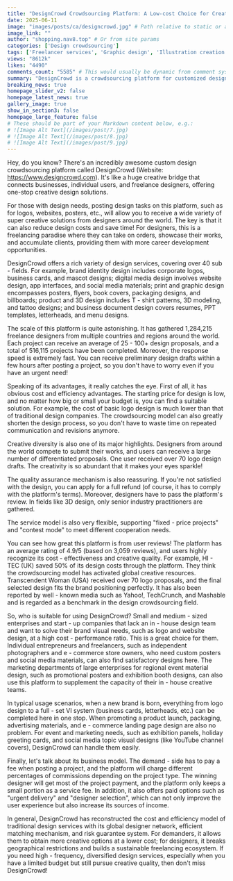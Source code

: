 ```yaml
---
title: "DesignCrowd Crowdsourcing Platform: A Low-cost Choice for Creative Design, Suitable for Various Groups and Scenarios"
date: 2025-06-11
image: "images/posts/ca/designcrowd.jpg" # Path relative to static or assets
image_link: ""
author: "shopping.nav8.top" # Or from site params
categories: ['Design crowdsourcing']
tags: ['Freelancer services', 'Graphic design', 'Illustration creation', 'Website development', 'Online store platform']
views: "8612k"
likes: "4490"
comments_count: "5585" # This would usually be dynamic from comment system
summary: "DesignCrowd is a crowdsourcing platform for customized design that connects enterprises, users, and designers, offering a one-stop solution. It has a wide range of design services, a large scale, and fast response. It has advantages such as cost - effectiveness and diverse creativity, and its services are flexible. It has high user evaluations and is suitable for small and medium - sized enterprises. Its business model is reasonable, and it is worth a try for those with design needs. "
breaking_news: true   
homepage_slider_v2: false  
homepage_latest_news: true  
gallery_image: true  
show_in_section3: false
homepage_large_feature: false
# These should be part of your Markdown content below, e.g.:
# ![Image Alt Text](/images/post/7.jpg)
# ![Image Alt Text](/images/post/8.jpg)
# ![Image Alt Text](/images/post/9.jpg)
---
```


Hey, do you know? There's an incredibly awesome custom design crowdsourcing platform called DesignCrowd (Website: https://www.designcrowd.com). It's like a huge creative bridge that connects businesses, individual users, and freelance designers, offering one-stop creative design solutions.

For those with design needs, posting design tasks on this platform, such as for logos, websites, posters, etc., will allow you to receive a wide variety of super creative solutions from designers around the world. The key is that it can also reduce design costs and save time! For designers, this is a freelancing paradise where they can take on orders, showcase their works, and accumulate clients, providing them with more career development opportunities.

DesignCrowd offers a rich variety of design services, covering over 40 sub - fields. For example, brand identity design includes corporate logos, business cards, and mascot designs; digital media design involves website design, app interfaces, and social media materials; print and graphic design encompasses posters, flyers, book covers, packaging designs, and billboards; product and 3D design includes T - shirt patterns, 3D modeling, and tattoo designs; and business document design covers resumes, PPT templates, letterheads, and menu designs.

The scale of this platform is quite astonishing. It has gathered 1,284,215 freelance designers from multiple countries and regions around the world. Each project can receive an average of 25 - 100+ design proposals, and a total of 516,115 projects have been completed. Moreover, the response speed is extremely fast. You can receive preliminary design drafts within a few hours after posting a project, so you don't have to worry even if you have an urgent need!

Speaking of its advantages, it really catches the eye. First of all, it has obvious cost and efficiency advantages. The starting price for design is low, and no matter how big or small your budget is, you can find a suitable solution. For example, the cost of basic logo design is much lower than that of traditional design companies. The crowdsourcing model can also greatly shorten the design process, so you don't have to waste time on repeated communication and revisions anymore.

Creative diversity is also one of its major highlights. Designers from around the world compete to submit their works, and users can receive a large number of differentiated proposals. One user received over 70 logo design drafts. The creativity is so abundant that it makes your eyes sparkle!

The quality assurance mechanism is also reassuring. If you're not satisfied with the design, you can apply for a full refund (of course, it has to comply with the platform's terms). Moreover, designers have to pass the platform's review. In fields like 3D design, only senior industry practitioners are gathered.

The service model is also very flexible, supporting "fixed - price projects" and "contest mode" to meet different cooperation needs.

You can see how great this platform is from user reviews! The platform has an average rating of 4.9/5 (based on 3,059 reviews), and users highly recognize its cost - effectiveness and creative quality. For example, HI - TEC (UK) saved 50% of its design costs through the platform. They think the crowdsourcing model has activated global creative resources. Transcendent Woman (USA) received over 70 logo proposals, and the final selected design fits the brand positioning perfectly. It has also been reported by well - known media such as Yahoo!, TechCrunch, and Mashable and is regarded as a benchmark in the design crowdsourcing field.

So, who is suitable for using DesignCrowd? Small and medium - sized enterprises and start - up companies that lack an in - house design team and want to solve their brand visual needs, such as logo and website design, at a high cost - performance ratio. This is a great choice for them. Individual entrepreneurs and freelancers, such as independent photographers and e - commerce store owners, who need custom posters and social media materials, can also find satisfactory designs here. The marketing departments of large enterprises for regional event material design, such as promotional posters and exhibition booth designs, can also use this platform to supplement the capacity of their in - house creative teams.

In typical usage scenarios, when a new brand is born, everything from logo design to a full - set VI system (business cards, letterheads, etc.) can be completed here in one stop. When promoting a product launch, packaging, advertising materials, and e - commerce landing page design are also no problem. For event and marketing needs, such as exhibition panels, holiday greeting cards, and social media topic visual designs (like YouTube channel covers), DesignCrowd can handle them easily.

Finally, let's talk about its business model. The demand - side has to pay a fee when posting a project, and the platform will charge different percentages of commissions depending on the project type. The winning designer will get most of the project payment, and the platform only keeps a small portion as a service fee. In addition, it also offers paid options such as "urgent delivery" and "designer selection", which can not only improve the user experience but also increase its sources of income.

In general, DesignCrowd has reconstructed the cost and efficiency model of traditional design services with its global designer network, efficient matching mechanism, and risk guarantee system. For demanders, it allows them to obtain more creative options at a lower cost; for designers, it breaks geographical restrictions and builds a sustainable freelancing ecosystem. If you need high - frequency, diversified design services, especially when you have a limited budget but still pursue creative quality, then don't miss DesignCrowd! 
